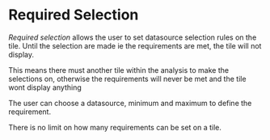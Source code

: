 # Required Selection

*Required selection* allows the user to set datasource selection rules on the tile. Until the selection are made ie the requirements are met, the tile will not display.

This means there must another tile within the analysis to make the selections on, otherwise the requirements will never be met and the tile wont display anything

The user can choose a datasource, minimum and maximum to define the requirement.

There is no limit on how many requirements can be set on a tile.